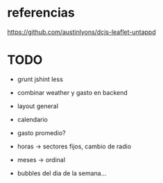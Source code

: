 # referencias
https://github.com/austinlyons/dcjs-leaflet-untappd


# TODO

- grunt jshint less
- combinar weather y gasto en backend
- layout general
- calendario



- gasto promedio?
- horas -> sectores fijos, cambio de radio
- meses -> ordinal
- bubbles del dia de la semana...

